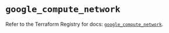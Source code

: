 # `google_compute_network`

Refer to the Terraform Registry for docs: [`google_compute_network`](https://registry.terraform.io/providers/hashicorp/google-beta/5.17.0/docs/resources/google_compute_network).
